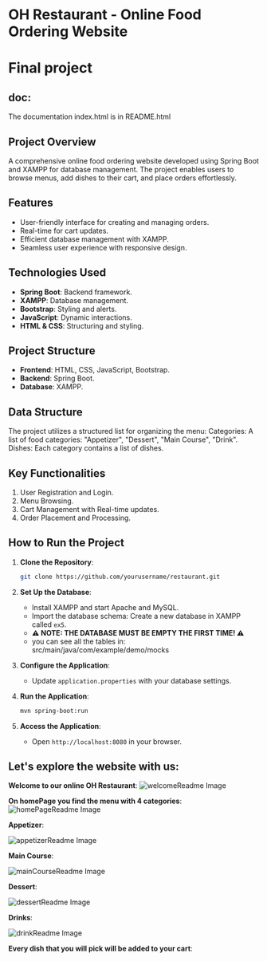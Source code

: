 # OH Restaurant - Online Food Ordering Website

<h1>Final project</h1>

## doc:
The documentation index.html is in README.html 
## Project Overview

A comprehensive online food ordering website developed using Spring Boot and XAMPP for database management. The project enables users to browse menus, add dishes to their cart, and place orders effortlessly.

## Features

- User-friendly interface for creating and managing orders.
- Real-time for cart updates.
- Efficient database management with XAMPP.
- Seamless user experience with responsive design.

## Technologies Used

- **Spring Boot**: Backend framework.
- **XAMPP**: Database management.
- **Bootstrap**: Styling and alerts.
- **JavaScript**: Dynamic interactions.
- **HTML & CSS**: Structuring and styling.

## Project Structure

- **Frontend**: HTML, CSS, JavaScript, Bootstrap.
- **Backend**: Spring Boot.
- **Database**: XAMPP.

## Data Structure
The project utilizes a structured list for organizing the menu:
Categories: A list of food categories: "Appetizer", "Dessert", "Main Course", "Drink".
Dishes: Each category contains a list of dishes.

## Key Functionalities

1. User Registration and Login.
2. Menu Browsing.
3. Cart Management with Real-time updates.
4. Order Placement and Processing.

## How to Run the Project

1. **Clone the Repository**:
   ```bash
   git clone https://github.com/yourusername/restaurant.git
   ```


2. **Set Up the Database**:
    - Install XAMPP and start Apache and MySQL.
    - Import the database schema: Create a new database in XAMPP called `ex5`.
    - **⚠️ NOTE: THE DATABASE MUST BE EMPTY THE FIRST TIME! ⚠️**
    - you can see all the tables in: src/main/java/com/example/demo/mocks

3. **Configure the Application**:
    - Update `application.properties` with your database settings.


4. **Run the Application**:
   ```bash
   mvn spring-boot:run
   ```

5. **Access the Application**:
    - Open `http://localhost:8080` in your browser.


## Let's explore the website with us:
**Welcome to our online OH Restaurant**:
![welcomeReadme Image](src/main/resources/static/ReadmePicturs/welcomeReadme.png)

**On homePage you find the menu with 4 categories**:
![homePageReadme Image](src/main/resources/static/ReadmePicturs/homePageReadme.png)

**Appetizer**:

![appetizerReadme Image](src/main/resources/static/ReadmePicturs/appetizerReadme.png)

**Main Course**:

![mainCourseReadme Image](src/main/resources/static/ReadmePicturs/mainCourseReadme.png)

**Dessert**:

![dessertReadme Image](src/main/resources/static/ReadmePicturs/dessertReadme.png)

**Drinks**:

![drinkReadme Image](src/main/resources/static/ReadmePicturs/drinkReadme.png)

**Every dish that you will pick will be added to your cart**:
